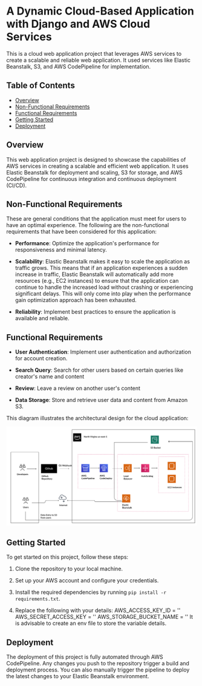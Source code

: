 
# A Dynamic Cloud-Based Application with Django and AWS Cloud Services


This is a cloud web application project that leverages AWS services to create a scalable and reliable web application. It used services like Elastic Beanstalk, S3, and AWS CodePipeline for implementation.

## Table of Contents
- [Overview](#overview)
- [Non-Functional Requirements](#non-functional-requirements)
- [Functional Requirements](#functional-requirements)
- [Getting Started](#getting-started)
- [Deployment](#deployment)

## Overview

This web application project is designed to showcase the capabilities of AWS services in creating a scalable and efficient web application. It uses Elastic Beanstalk for deployment and scaling, S3 for storage, and AWS CodePipeline for continuous integration and continuous deployment (CI/CD).

## Non-Functional Requirements
These are general conditions that the application must meet for users to have an optimal experience. The following are the non-functional requirements that have been considered for this application:

- **Performance**: Optimize the application's performance for responsiveness and minimal latency.

- **Scalability**: Elastic Beanstalk makes it easy to scale the application as traffic grows. This means that if an application experiences a sudden increase in traffic, Elastic Beanstalk will automatically add more resources (e.g., EC2 instances) to ensure that the application can continue to handle the increased load without crashing or experiencing significant delays. This will only come into play when the performance gain optimization approach has been exhausted.

- **Reliability**: Implement best practices to ensure the application is available and reliable.

## Functional Requirements

- **User Authentication**: Implement user authentication and authorization for account creation.
  
-  **Search Query**: Search for other users based on certain queries like creator's name and content

-  **Review**: Leave a review on another user's content

- **Data Storage**: Store and retrieve user data and content from Amazon S3.


This diagram illustrates the architectural design for the cloud application:

![Diagram](aws-new.png)

## Getting Started

To get started on this project, follow these steps:

1. Clone the repository to your local machine.

2. Set up your AWS account and configure your credentials.

3. Install the required dependencies by running `pip install -r requirements.txt`.

4. Replace the following with your details:
AWS_ACCESS_KEY_ID = ''
AWS_SECRET_ACCESS_KEY = ''
AWS_STORAGE_BUCKET_NAME = ''
It is advisable to create an env file to store the variable details. 

## Deployment

The deployment of this project is fully automated through AWS CodePipeline. Any changes you push to the repository trigger a build and deployment process. You can also manually trigger the pipeline to deploy the latest changes to your Elastic Beanstalk environment.






